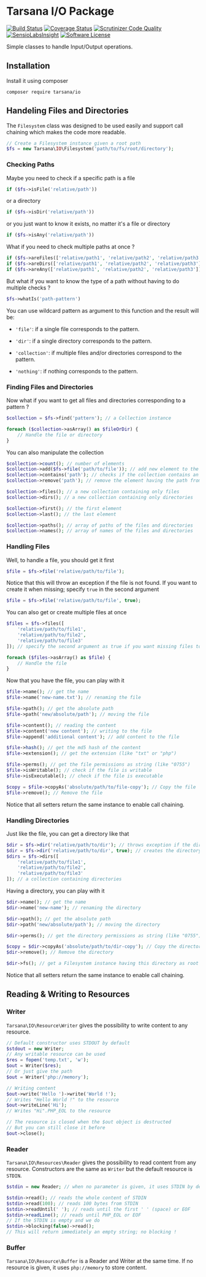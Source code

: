 # Tarsana I/O Package

[![Build Status](https://travis-ci.org/tarsana/io.svg?branch=master)](https://travis-ci.org/tarsana/io)
[![Coverage Status](https://coveralls.io/repos/github/tarsana/io/badge.svg?branch=master)](https://coveralls.io/github/tarsana/io?branch=master)
[![Scrutinizer Code Quality](https://scrutinizer-ci.com/g/tarsana/io/badges/quality-score.png?b=master)](https://scrutinizer-ci.com/g/tarsana/io/?branch=master)
[![SensioLabsInsight](https://insight.sensiolabs.com/projects/63923f3f-955d-4058-bbd0-4730639709d4/mini.png)](https://insight.sensiolabs.com/projects/63923f3f-955d-4058-bbd0-4730639709d4)
[![Software License](https://img.shields.io/badge/license-MIT-brightgreen.svg?style=flat)](https://github.com/tarsana/io/blob/master/LICENSE)

Simple classes to handle Input/Output operations.

## Installation

Install it using composer

```
composer require tarsana/io
```

## Handeling Files and Directories

The `Filesystem` class was designed to be used easily and support call chaining which makes the code more readable.

```php
// Create a Filesystem instance given a root path
$fs = new Tarsana\IO\Filesystem('path/to/fs/root/directory');
```

### Checking Paths

Maybe you need to check if a specific path is a file

```php
if ($fs->isFile('relative/path'))
```

or a directory

```php
if ($fs->isDir('relative/path'))
```

or you just want to know it exists, no matter it's a file or directory

```php
if ($fs->isAny('relative/path'))
```

What if you need to check multiple paths at once ?

```php
if ($fs->areFiles(['relative/path1', 'relative/path2', 'relative/path3']))
if ($fs->areDirs(['relative/path1', 'relative/path2', 'relative/path3']))
if ($fs->areAny(['relative/path1', 'relative/path2', 'relative/path3']))
```

But what if you want to know the type of a path without having to do multiple checks ?

```php
$fs->whatIs('path-pattern')
```

You can use wildcard pattern as argument to this function and the result will be:

- `'file'`: if a single file corresponds to the pattern.

- `'dir'`: if a single directory corresponds to the pattern.

- `'collection'`: if multiple files and/or directories correspond to the pattern.

- `'nothing'`: if nothing corresponds to the pattern.

### Finding Files and Directories

Now what if you want to get all files and directories corresponding to a pattern ?

```php
$collection = $fs->find('pattern'); // a Collection instance

foreach ($collection->asArray() as $fileOrDir) {
	// Handle the file or directory
}
```

You can also manipulate the collection

```php
$collection->count(); // number of elements
$collection->add($fs->file('path/to/file')); // add new element to the collection
$collection->contains('path'); // checks if the collection contains an element with that path
$collection->remove('path'); // remove the element having the path from the collection

$collection->files(); // a new collection containing only files
$collection->dirs(); // a new collection containing only directories

$collection->first(); // the first element
$collection->last(); // the last element

$collection->paths(); // array of paths of the files and directories
$collection->names(); // array of names of the files and directories
```

### Handling Files

Well, to handle a file, you should get it first

```php
$file = $fs->file('relative/path/to/file');
```

Notice that this will throw an exception if the file is not found. If you want to create it when missing; specify `true` in the second argument

```php
$file = $fs->file('relative/path/to/file', true);
```

You can also get or create multiple files at once

```php
$files = $fs->files([
	'relative/path/to/file1',
	'relative/path/to/file2',
	'relative/path/to/file3'
]); // specify the second argument as true if you want missing files to be created

foreach ($files->asArray() as $file) {
	// Handle the file
}
```

Now that you have the file, you can play with it

```php
$file->name(); // get the name
$file->name('new-name.txt'); // renaming the file

$file->path(); // get the absolute path
$file->path('new/absolute/path'); // moving the file

$file->content(); // reading the content
$file->content('new content'); // writing to the file
$file->append('additional content'); // add content to the file

$file->hash(); // get the md5 hash of the content
$file->extension(); // get the extension (like "txt" or "php")

$file->perms(); // get the file permissions as string (like "0755")
$file->isWritable(); // check if the file is writable
$file->isExecutable(); // check if the file is executable

$copy = $file->copyAs('absolute/path/to/file-copy'); // Copy the file
$file->remove(); // Remove the file
```

Notice that all setters return the same instance to enable call chaining.

### Handling Directories

Just like the file, you can get a directory like that

```php
$dir = $fs->dir('relative/path/to/dir'); // throws exception if the directory not found
$dir = $fs->dir('relative/path/to/dir', true); // creates the directory if not found
$dirs = $fs->dirs([
	'relative/path/to/file1',
	'relative/path/to/file2',
	'relative/path/to/file3'
]); // a collection containing directories
```

Having a directory, you can play with it
```php
$dir->name(); // get the name
$dir->name('new-name'); // renaming the directory

$dir->path(); // get the absolute path
$dir->path('new/absolute/path'); // moving the directory

$dir->perms(); // get the directory permissions as string (like "0755")

$copy = $dir->copyAs('absolute/path/to/dir-copy'); // Copy the directory
$dir->remove(); // Remove the directory

$dir->fs(); // get a Filesystem instance having this directory as root
```

Notice that all setters return the same instance to enable call chaining.

## Reading & Writing to Resources

### Writer

`Tarsana\IO\Resource\Writer` gives the possibility to write content to any resource.

```php
// Default constructor uses STDOUT by default
$stdout = new Writer;
// Any writable resource can be used
$res = fopen('temp.txt', 'w');
$out = Writer($res);
// Or just give the path
$out = Writer('php://memory');

// Writing content
$out->write('Hello ')->write('World !');
// Writes "Hello World !" to the resource
$out->writeLine('Hi');
// Writes "Hi".PHP_EOL to the resource

// The resource is closed when the $out object is destructed
// But you can still close it before
$out->close();
```

### Reader

`Tarsana\IO\Resources\Reader` gives the possibility to read content from any resource. Constructors are the same as `Writer` but the default resource is `STDIN`.

```php
$stdin = new Reader; // when no parameter is given, it uses STDIN by default

$stdin->read(); // reads the whole content of STDIN
$stdin->read(100); // reads 100 bytes from STDIN
$stdin->readUntil(' '); // reads until the first ' ' (space) or EOF
$stdin->readLine(); // reads until PHP_EOL or EOF
// If the STDIN is empty and we do
$stdin->blocking(false)->read();
// This will return immediately an empty string; no blocking !
```

### Buffer

`Tarsana\IO\Resource\Buffer` is a Reader and Writer at the same time. If no resource is given, it uses `php://memory` to store content.
